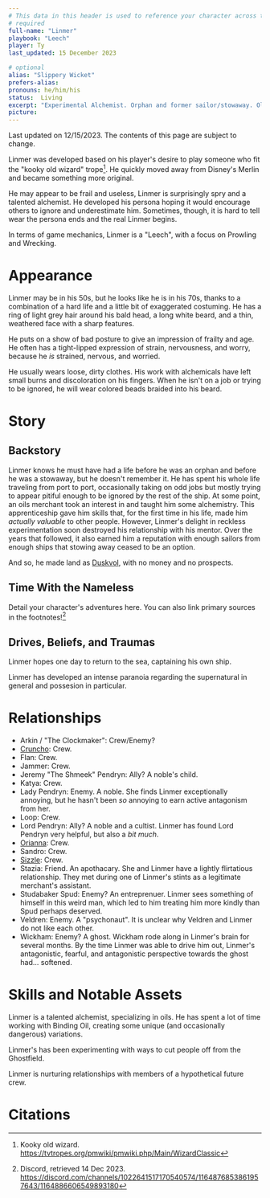 ```yaml
---
# This data in this header is used to reference your character across the entire website. 
# required
full-name: "Linmer"
playbook: "Leech"
player: Ty
last_updated: 15 December 2023

# optional
alias: "Slippery Wicket"
prefers-alias:
pronouns: he/him/his
status:  Living
excerpt: "Experimental Alchemist. Orphan and former sailor/stowaway. Old man."
picture:
---
```


Last updated on 12/15/2023.  The contents of this page are subject to change.

Linmer was developed based on his player's desire to play someone who fit the "kooky old wizard" trope[^2].  He quickly moved away from Disney's Merlin and became something more original.

He may appear to be frail and useless, Linmer is surprisingly spry and a talented alchemist.  He developed his persona hoping it would encourage others to ignore and underestimate him.  Sometimes, though, it is hard to tell wear the persona ends and the real Linmer begins.

In terms of game mechanics, Linmer is a "Leech", with a focus on Prowling and Wrecking. 

# Appearance
Linmer may be in his 50s, but he looks like he is in his 70s, thanks to a combination of a hard life and a little bit of exaggerated costuming.  He has a ring of light grey hair around his bald head, a long white beard, and a thin, weathered face with a sharp features.

He puts on a show of bad posture to give an impression of frailty and age.  He often has a tight-lipped expression of strain, nervousness, and worry, because he _is_ strained, nervous, and worried.

He usually wears loose, dirty clothes.  His work with alchemicals have left small burns and discoloration on his fingers.  When he isn't on a job or trying to be ignored, he will wear colored beads braided into his beard.

# Story
## Backstory
Linmer knows he must have had a life before he was an orphan and before he was a stowaway, but he doesn't remember it.  He has spent his whole life traveling from port to port, occasionally taking on odd jobs but mostly trying to appear pitiful enough to be ignored by the rest of the ship.  At some point, an oils merchant took an interest in and taught him some alchemistry.  This apprenticeship gave him skills that, for the first time in his life, made him _actually valuable_ to other people. However, Linmer's delight in reckless experimentation soon destroyed his relationship with his mentor.  Over the years that followed, it also earned him a reputation with enough sailors from enough ships that stowing away ceased to be an option.

And so, he made land as [Duskvol](duskvol), with no money and no prospects.

## Time With the Nameless
Detail your character's adventures here. You can also link primary sources in the footnotes![^1]

## Drives, Beliefs, and Traumas
Linmer hopes one day to return to the sea, captaining his own ship.

Linmer has developed an intense paranoia regarding the supernatural in general and possesion in particular.

# Relationships
* Arkin / "The Clockmaker":  Crew/Enemy?
* [Cruncho](cruncho):  Crew.
* Flan:  Crew.
* Jammer:  Crew.
* Jeremy "The Shmeek" Pendryn:  Ally?  A noble's child.
* Katya:  Crew.
* Lady Pendryn:  Enemy.  A noble.  She finds Linmer exceptionally annoying, but he hasn't been _so_ annoying to earn active antagonism from her.
* Loop:  Crew.
* Lord Pendryn:  Ally?  A noble and a cultist.  Linmer has found Lord Pendryn very helpful, but also a _bit much_.
* [Orianna](affect):  Crew.
* Sandro:  Crew.
* [Sizzle](sizzle):  Crew.
* Stazia:  Friend.  An apothacary.  She and Linmer have a lightly flirtatious relationship.  They met during one of Linmer's stints as a legitimate merchant's assistant.
* Studabaker Spud:  Enemy?  An entreprenuer.  Linmer sees something of himself in this weird man, which led to him treating him more kindly than Spud perhaps deserved.
* Veldren:  Enemy.  A "psychonaut".  It is unclear why Veldren and Linmer do not like each other.
* Wickham:  Enemy?  A ghost.  Wickham rode along in Linmer's brain for several months.  By the time Linmer was able to drive him out, Linmer's antagonistic, fearful, and antagonistic perspective towards the ghost had... softened.

# Skills and Notable Assets

Linmer is a talented alchemist, specializing in oils.  He has spent a lot of time working with Binding Oil, creating some unique (and occasionally dangerous) variations.

Linmer's has been experimenting with ways to cut people off from the Ghostfield.

Linmer is nurturing relationships with members of a hypothetical future crew.

# Citations

[^1]: Discord, retrieved 14 Dec 2023. <https://discord.com/channels/1022641517170540574/1164876853861957643/1164886606549893180>
[^2]:  Kooky old wizard.  <https://tvtropes.org/pmwiki/pmwiki.php/Main/WizardClassic>
